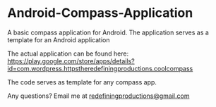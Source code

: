 # Android-Compass-Application
A basic compass application for Android. The application serves as a template for an Android application

The actual application can be found here: https://play.google.com/store/apps/details?id=com.wordpress.httpstheredefiningproductions.coolcompass

The code serves as  template for any compass app.

Any questions? Email me at redefiningproductions@gmail.com

